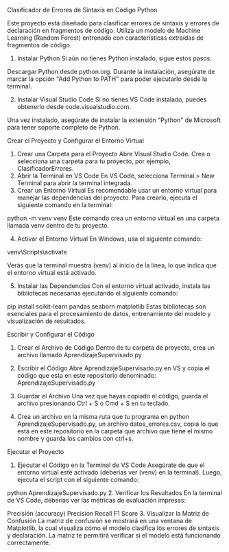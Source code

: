 Clasificador de Errores de Sintaxis en Código Python


Este proyecto está diseñado para clasificar errores de sintaxis y errores de declaración en fragmentos de código. Utiliza un modelo de Machine Learning (Random Forest) entrenado con características extraídas de fragmentos de código.


1. Instalar Python
Si aún no tienes Python instalado, sigue estos pasos:

Descargar Python desde python.org.
Durante la instalación, asegúrate de marcar la opción "Add Python to PATH" para poder ejecutarlo desde la terminal.

2. Instalar Visual Studio Code
Si no tienes VS Code instalado, puedes obtenerlo desde code.visualstudio.com.

Una vez instalado, asegúrate de instalar la extensión "Python" de Microsoft para tener soporte completo de Python.

Crear el Proyecto y Configurar el Entorno Virtual
1. Crear una Carpeta para el Proyecto
Abre Visual Studio Code.
Crea o selecciona una carpeta para tu proyecto, por ejemplo, ClasificadorErrores.
2. Abrir la Terminal en VS Code
En VS Code, selecciona Terminal > New Terminal para abrir la terminal integrada.
3. Crear un Entorno Virtual
Es recomendable usar un entorno virtual para manejar las dependencias del proyecto. Para crearlo, ejecuta el siguiente comando en la terminal:

python -m venv venv
Este comando crea un entorno virtual en una carpeta llamada venv dentro de tu proyecto.

4. Activar el Entorno Virtual
En Windows, usa el siguiente comando:

venv\Scripts\activate
 
Verás que la terminal muestra (venv) al inicio de la línea, lo que indica que el entorno virtual está activado.

5. Instalar las Dependencias
Con el entorno virtual activado, instala las bibliotecas necesarias ejecutando el siguiente comando:

pip install scikit-learn pandas seaborn matplotlib
Estas bibliotecas son esenciales para el procesamiento de datos, entrenamiento del modelo y visualización de resultados.

Escribir y Configurar el Código
1. Crear el Archivo de Código
Dentro de tu carpeta de proyecto, crea un archivo llamado  AprendizajeSupervisado.py

2. Escribir el Código
Abre AprendizajeSupervisado.py en VS y copia el código que esta en este repositorio denominado: AprendizajeSupervisado.py

3. Guardar el Archivo
Una vez que hayas copiado el código, guarda el archivo presionando Ctrl + S o Cmd + S en tu teclado.
4. Crea un archivo en la misma ruta que tu programa en python AprendizajeSupervisado.py, un archivo datos_errores.csv, copia lo que está en este repositorio
   en la carpeta que archivo que tiene el mismo nombre y guarda los cambios con ctrl+s.

Ejecutar el Proyecto
1. Ejecutar el Código en la Terminal de VS Code
Asegúrate de que el entorno virtual esté activado (deberías ver (venv) en la terminal). Luego, ejecuta el script con el siguiente comando:

python  AprendizajeSupervisado.py
2. Verificar los Resultados
En la terminal de VS Code, deberías ver las métricas de evaluación impresas:

Precisión (accuracy)
Precision
Recall
F1 Score
3. Visualizar la Matriz de Confusión
La matriz de confusión se mostrará en una ventana de Matplotlib, la cual visualiza cómo el modelo clasifica los errores de sintaxis y declaración. La matriz te permitirá verificar si el modelo está funcionando correctamente.
